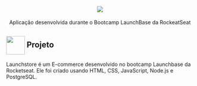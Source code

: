 <h1 align="center">
   <img src="https://user-images.githubusercontent.com/65983895/90971305-2ce3ed00-e4e5-11ea-9750-2170b5bdd2aa.PNG"/>
</h1>
 <p align="center"> Aplicação desenvolvida durante o Bootcamp LaunchBase da RockeatSeat </P>  
 
<h2> <img src= "https://img.icons8.com/plasticine/2x/rocket.png" width="50px" height="50px" align="center"/> Projeto </h2>

<p> Launchstore é um E-commerce desenvolvido no bootcamp Launchbase da Rocketseat. Ele foi criado usando HTML, CSS, JavaScript, Node.js e PostgreSQL. </p>
